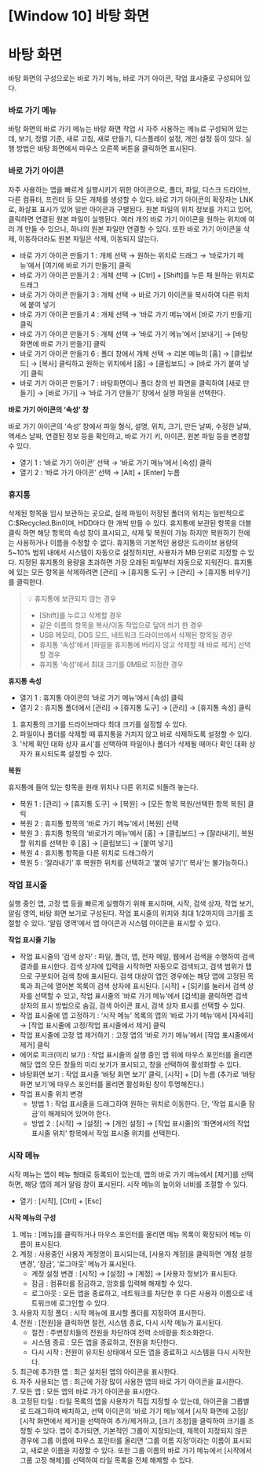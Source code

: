 # [Window 10] 바탕 화면

# **바탕 화면**

바탕 화면의 구성으로는 바로 가기 메뉴, 바로 가기 아이콘, 작업 표시줄로 구성되어 있다.

### **바로 가기 메뉴**

바탕 화면의 바로 가기 메뉴는 바탕 화면 작업 시 자주 사용하는 메뉴로 구성되어 있는데, 보기, 정렬 기준, 새로 고침, 새로 만들기, 디스플레이 설정, 개인 설정 등이 있다. 실행 방법은 바탕 화면에서 마우스 오른쪽 버튼을 클릭하면 표시된다.

### **바로 가기 아이콘**

자주 사용하는 앱을 빠르게 실행시키기 위한 아이콘으로, 폴더, 파일, 디스크 드라이브, 다른 컴퓨터, 프린터 등 모든 개체를 생성할 수 있다. 바로 가기 아이콘의 확장자는 LNK로, 화살표 표시가 있어 일반 아이콘과 구별된다. 원본 파일의 위치 정보를 가지고 있어, 클릭하면 연결된 원본 파일이 실행된다. 여러 개의 바로 가기 아이콘을 원하는 위치에 여러 개 만들 수 있으나, 하나의 원본 파일만 연결할 수 있다. 또한 바로 가기 아이콘을 삭제, 이동하더라도 원본 파일은 삭제, 이동되지 않는다.

- 바로 가기 아이콘 만들기 1 : 개체 선택 → 원하는 위치로 드래그 → ‘바로가기 메뉴’에서 [여기에 바로 가기 만들기] 클릭
- 바로 가기 아이콘 만들기 2 : 개체 선택 → [Ctrl] + [Shift]를 누른 채 원하는 위치로 드래그
- 바로 가기 아이콘 만들기 3 : 개체 선택 → 바로 가기 아이콘을 복사하여 다른 위치에 붙여 넣기
- 바로 가기 아이콘 만들기 4 : 개체 선택 → ‘바로 가기 메뉴’에서 [바로 가기 만들기] 클릭
- 바로 가기 아이콘 만들기 5 : 개체 선택 → ‘바로 가기 메뉴’에서 [보내기] → [바탕 화면에 바로 가기 만들기] 클릭
- 바로 가기 아이콘 만들기 6 : 폴더 창에서 개체 선택 → 리본 메뉴의 [홈] → [클립보드] → [복사] 클릭하고 원하는 위치에서 [홈] → [클립보드] → [바로 가기 붙여 넣기] 클릭
- 바로 가기 아이콘 만들기 7 : 바탕화면이나 폴더 창의 빈 화면을 클릭하여 [새로 만들기] → [바로 가기] → ‘바로 가기 만들기’ 창에서 실행 파일을 선택한다.

**바로 가기 아이콘의 ‘속성’ 창**

바로 가기 아이콘의 ‘속성’ 창에서 파일 형식, 설명, 위치, 크기, 만든 날짜, 수정한 날짜, 액세스 날짜, 연결된 정보 등을 확인하고, 바로 가기 키, 아이콘, 원본 파일 등을 변경할 수 있다.

- 열기 1 : ‘바로 가기 아이콘’ 선택 → ‘바로 가기 메뉴’에서 [속성] 클릭
- 열기 2 : ‘바로 가기 아이콘’ 선택 → [Alt] + [Enter] 누름

### **휴지통**

삭제된 항목을 임시 보관하는 곳으로, 실제 파일이 저장된 폴더의 위치는 일반적으로 C:\$Recycled.Bin이며, HDD마다 한 개씩 만들 수 있다. 휴지통에 보관된 항목을 더블클릭 하면 해당 항목의 속성 창이 표시되고, 삭제 및 복원이 가능 하지만 복원하기 전에는 사용하거나 이름을 수정할 수 없다. 휴지통의 기본적인 용량은 드라이브 용량의 5~10% 범위 내에서 시스템이 자동으로 설정하지만, 사용자가 MB 단위로 지정할 수 있다. 지정된 휴지통의 용량을 초과하면 가장 오래된 파일부터 자동으로 지워진다. 휴지통에 있는 모든 항목을 삭제하려면 [관리] → [휴지통 도구] → [관리] → [휴지통 비우기]를 클릭한다.

> 💡 휴지통에 보관되지 않는 경우
> 
> - [Shift]를 누르고 삭제할 경우
> - 같은 이름의 항목을 복사/이동 작업으로 덮어 씌기 한 경우
> - USB 메모리, DOS 모드, 네트워크 드라이브에서 삭제된 항목일 경우
> - 휴지통 ‘속성’에서 [파일을 휴지통에 버리지 않고 삭제할 때 바로 제거] 선택할 경우
> - 휴지통 ‘속성’에서 최대 크기를 0MB로 지정한 경우

**휴지통 속성**

- 열기 1 : 휴지통 아이콘의 ‘바로 가기 메뉴’에서 [속성] 클릭
- 열기 2 : 휴지통 폴더에서 [관리] → [휴지통 도구] → [관리] → [휴지통 속성] 클릭
1. 휴지통의 크기를 드라이브마다 최대 크기를 설정할 수 있다.
2. 파일이나 폴더를 삭제할 때 휴지통을 거치지 않고 바로 삭제하도록 설정할 수 있다.
3. ‘삭제 확인 대화 상자 표시’를 선택하여 파일이나 폴더가 삭제될 때마다 확인 대화 상자가 표시되도록 설정할 수 있다.

**복원**

휴지통에 들어 있는 항목을 원래 위치나 다른 위치로 되돌려 놓는다.

- 복원 1 : [관리] → [휴지통 도구] → [복원] → [모든 항목 복원/선택한 항목 복원] 클릭
- 복원 2 : 휴지통 항목의 ‘바로 가기 메뉴’에서 [복원] 선택
- 복원 3 : 휴지통 항목의 ‘바로가기 메뉴’에서 [홈] → [클립보드] → [잘라내기], 복원할 위치를 선택한 후 [홈] → [클립보드] → [붙여 넣기]
- 복원 4 : 휴지통 항목을 다른 위치로 드래그하기
- 복원 5 : ‘잘라내기’ 후 복원한 위치를 선택하고 ‘붙여 넣기’(’ 복사’는 불가능하다.)

### **작업 표시줄**

실행 중인 앱, 고정 앱 등을 빠르게 실행하기 위해 표시하며, 시작, 검색 상자, 작업 보기, 알림 영역, 바탕 화면 보기로 구성된다. 작업 표시줄의 위치와 최대 1/2까지의 크기를 조절할 수 있다. ‘알림 영역’에서 앱 아이콘과 시스템 아이콘을 표시할 수 있다.

**작업 표시줄 기능**

- 작업 표시줄의 ‘검색 상자’ : 파일, 폴더, 앱, 전자 메일, 웹에서 검색을 수행하여 검색 결과를 표시한다. 검색 상자에 입력을 시작하면 자동으로 검색되고, 검색 범위가 탭으로 구분되어 검색 창에 표시된다. 검색 대상이 앱인 경우에는 해당 앱에 고정된 목록과 최근에 열어본 목록이 검색 상자에 표시된다. [시작] + [S]키를 눌러서 검색 상자를 선택할 수 있고, 작업 표시줄의 ‘바로 가기 메뉴’에서 [검색]을 클릭하면 검색 상자의 표시 방법으로 숨김, 검색 아이콘 표시, 검색 상자 표시를 선택할 수 있다.
- 작업 표시줄에 앱 고정하기 : ‘시작 메뉴’ 목록의 앱의 ‘바로 가기 메뉴’에서 [자세히] → [작업 표시줄에 고정/작업 표시줄에서 제거] 클릭
- 작업 표시줄에 고정 앱 제거하기 : 고정 앱의 ‘바로 가기 메뉴’에서 [작업 표시줄에서 제거] 클릭
- 에어로 피크(미리 보기) : 작업 표시줄의 실행 중인 앱 위에 마우스 포인터를 올리면 해당 앱의 모든 창들의 미리 보기가 표시되고, 창을 선택하여 활성화할 수 있다.
- 바탕화면 보기 : 작업 표시줄 ‘바탕 화면 보기’ 클릭, [시작] + [D] 누름 (추가로 ‘바탕화면 보기’에 마우스 포인터를 올리면 활성화된 창이 투명해진다.)
- 작업 표시줄 위치 변경
    - 방법 1 : 작업 표시줄을 드래그하여 원하는 위치로 이동한다. 단, ‘작업 표시줄 잠금’이 해제되어 있어야 한다.
    - 방법 2 : [시작] → [설정] → [개인 설정] → [작업 표시줄]의 ‘화면에서의 작업 표시줄 위치’ 항목에서 작업 표시줄 위치를 선택한다.

### **시작 메뉴**

시작 메뉴는 앱이 메뉴 형태로 등록되어 있는데, 앱의 바로 가기 메뉴에서 [제거]를 선택하면, 해당 앱의 제거 알림 창이 표시된다. 시작 메뉴의 높이와 너비를 조절할 수 있다.

- 열기 : [시작], [Ctrl] + [Esc]

**시작 메뉴의 구성**

1. 메뉴 : [메뉴]를 클릭하거나 마우스 포인터를 올리면 메뉴 목록이 확장되어 메뉴 이름이 표시된다.
2. 계정 : 사용중인 사용자 계정명이 표시되는데, [사용자 계정]을 클릭하면 ‘계정 설정 변경’, ‘잠금’, ‘로그아웃’ 메뉴가 표시된다.
    - 계정 설정 변경 : [시작] → [설정] → [계정] → [사용자 정보]가 표시된다.
    - 잠금 : 컴퓨터를 잠금하고, 암호를 입력해 해제할 수 있다.
    - 로그아웃 : 모든 앱을 종료하고, 네트워크를 차단한 후 다른 사용자 이름으로 네트워크에 로그인할 수 있다.
3. 사용자 지정 폴더 : 시작 메뉴에 표시할 폴더를 지정하여 표시한다.
4. 전원 : [전원]을 클릭하면 절전, 시스템 종료, 다시 시작 메뉴가 표시된다.
    - 절전 : 주변장치들의 전원을 차단하여 전력 소비량을 최소화한다.
    - 시스템 종료 : 모든 앱을 종료하고, 전원을 차단한다.
    - 다시 시작 : 전원이 유지된 상태에서 모든 앱을 종료하고 시스템을 다시 시작한다.
5. 최근에 추가한 앱 : 최근 설치된 앱의 아이콘을 표시한다.
6. 자주 사용되는 앱 : 최근에 가장 많이 사용한 앱의 바로 가기 아이콘을 표시한다.
7. 모든 앱 : 모든 앱의 바로 가기 아이콘을 표시한다.
8. 고정된 타일 : 타일 목록의 앱을 사용자가 직접 지정할 수 있는데, 아이콘을 그룹별로 드래그하여 배치하고, 선택 아이콘의 ‘바로 가기 메뉴’에서 [시작 화면에 고정]/ [시작 화면에서 제거]을 선택하여 추가/제거하고, [크기 조정]을 클릭하여 크기를 조정할 수 있다. 앱이 추가되면, 기본적인 그룹이 지정되는데, 제목이 지정되지 않은 경우에 그룹 이름에 마우스 포인터를 올리면 ‘그룹 이름 지정’이라는 이름이 표시되고, 새로운 이름을 지정할 수 있다. 또한 그룹 이름의 바로 가기 메뉴에서 [시작에서 그룹 고정 해제]를 선택하여 타일 목록을 전체 해제할 수 있다.